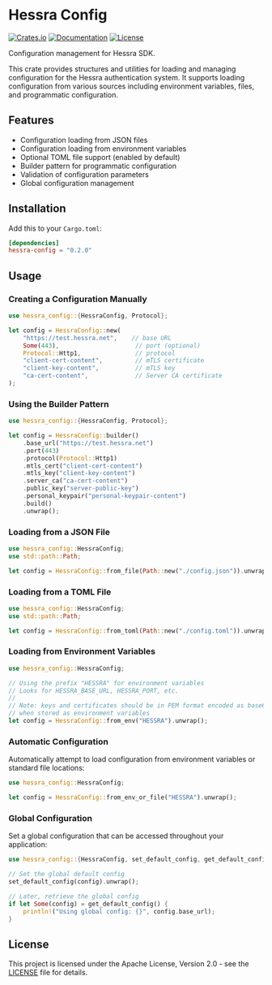 # Hessra Config

[![Crates.io](https://img.shields.io/crates/v/hessra-config.svg)](https://crates.io/crates/hessra-config)
[![Documentation](https://docs.rs/hessra-config/badge.svg)](https://docs.rs/hessra-config)
[![License](https://img.shields.io/crates/l/hessra-config.svg)](https://github.com/Hessra-Labs/hessra-sdk.rs/blob/main/LICENSE)

Configuration management for Hessra SDK.

This crate provides structures and utilities for loading and managing configuration for the Hessra authentication system. It supports loading configuration from various sources including environment variables, files, and programmatic configuration.

## Features

- Configuration loading from JSON files
- Configuration loading from environment variables
- Optional TOML file support (enabled by default)
- Builder pattern for programmatic configuration
- Validation of configuration parameters
- Global configuration management

## Installation

Add this to your `Cargo.toml`:

```toml
[dependencies]
hessra-config = "0.2.0"
```

## Usage

### Creating a Configuration Manually

```rust
use hessra_config::{HessraConfig, Protocol};

let config = HessraConfig::new(
    "https://test.hessra.net",    // base URL
    Some(443),                     // port (optional)
    Protocol::Http1,               // protocol
    "client-cert-content",         // mTLS certificate
    "client-key-content",          // mTLS key
    "ca-cert-content",             // Server CA certificate
);
```

### Using the Builder Pattern

```rust
use hessra_config::{HessraConfig, Protocol};

let config = HessraConfig::builder()
    .base_url("https://test.hessra.net")
    .port(443)
    .protocol(Protocol::Http1)
    .mtls_cert("client-cert-content")
    .mtls_key("client-key-content")
    .server_ca("ca-cert-content")
    .public_key("server-public-key")
    .personal_keypair("personal-keypair-content")
    .build()
    .unwrap();
```

### Loading from a JSON File

```rust
use hessra_config::HessraConfig;
use std::path::Path;

let config = HessraConfig::from_file(Path::new("./config.json")).unwrap();
```

### Loading from a TOML File

```rust
use hessra_config::HessraConfig;
use std::path::Path;

let config = HessraConfig::from_toml(Path::new("./config.toml")).unwrap();
```

### Loading from Environment Variables

```rust
use hessra_config::HessraConfig;

// Using the prefix "HESSRA" for environment variables
// Looks for HESSRA_BASE_URL, HESSRA_PORT, etc.
//
// Note: keys and certificates should be in PEM format encoded as base64 strings
// when stored as environment variables
let config = HessraConfig::from_env("HESSRA").unwrap();
```

### Automatic Configuration

Automatically attempt to load configuration from environment variables or standard file locations:

```rust
use hessra_config::HessraConfig;

let config = HessraConfig::from_env_or_file("HESSRA").unwrap();
```

### Global Configuration

Set a global configuration that can be accessed throughout your application:

```rust
use hessra_config::{HessraConfig, set_default_config, get_default_config};

// Set the global default config
set_default_config(config).unwrap();

// Later, retrieve the global config
if let Some(config) = get_default_config() {
    println!("Using global config: {}", config.base_url);
}
```

## License

This project is licensed under the Apache License, Version 2.0 - see the [LICENSE](https://github.com/Hessra-Labs/hessra-sdk.rs/blob/main/LICENSE) file for details.
